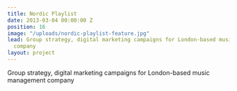 ```yaml
---
title: Nordic Playlist
date: 2013-03-04 00:00:00 Z
position: 16
image: "/uploads/nordic-playlist-feature.jpg"
lead: Group strategy, digital marketing campaigns for London-based music management
  company
layout: project
---
```


Group strategy, digital marketing campaigns for London-based music management company